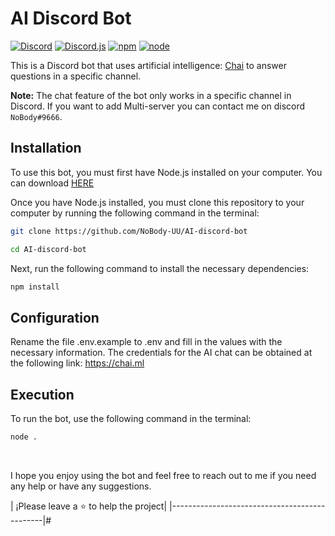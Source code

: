 # AI Discord Bot

[![Discord](https://img.shields.io/discord/644672989014523940.svg)](https://discord.gg/MqNKpdrGjw)
[![Discord.js](https://img.shields.io/badge/Discord.js-v14-blueviolet)](https://discord.js.org)
[![npm](https://img.shields.io/npm/v/npm.svg)](https://www.npmjs.com/)
[![node](https://img.shields.io/node/v/discord.js.svg)](https://nodejs.org/)


This is a Discord bot that uses artificial intelligence: [Chai](https://chai.ml) to answer questions in a specific channel.

__**Note:**__ The chat feature of the bot only works in a specific channel in Discord. If you want to add Multi-server you can contact me on discord `NoBody#9666`.

## Installation

To use this bot, you must first have Node.js installed on your computer. You can download [HERE](https://nodejs.org/en/download/)

Once you have Node.js installed, you must clone this repository to your computer by running the following command in the terminal:

```bash
git clone https://github.com/NoBody-UU/AI-discord-bot
```
```bash
cd AI-discord-bot
```

Next, run the following command to install the necessary dependencies:

```bash
npm install
```


## Configuration
Rename the file .env.example to .env and fill in the values with the necessary information. The credentials for the AI chat can be obtained at the following link: https://chai.ml

## Execution
To run the bot, use the following command in the terminal:

```bash
node .
```
<br />

I hope you enjoy using the bot and feel free to reach out to me if you need any help or have any suggestions.


| ¡Please leave a ⭐ to help the project|
|----------------------------------------------|#